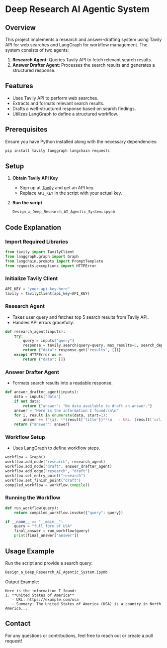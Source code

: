 # Deep Research AI Agentic System

## Overview
This project implements a research and answer-drafting system using Tavily API for web searches and LangGraph for workflow management. The system consists of two agents:
1. **Research Agent**: Queries Tavily API to fetch relevant search results.
2. **Answer Drafter Agent**: Processes the search results and generates a structured response.

## Features
- Uses Tavily API to perform web searches.
- Extracts and formats relevant search results.
- Drafts a well-structured response based on search findings.
- Utilizes LangGraph to define a structured workflow.

## Prerequisites
Ensure you have Python installed along with the necessary dependencies:

```bash
pip install tavily langgraph langchain requests
```

## Setup
1. **Obtain Tavily API Key**
   - Sign up at [Tavily](https://www.tavily.com) and get an API key.
   - Replace `API_KEY` in the script with your actual key.

2. **Run the script**
   ```bash
   Design_a_Deep_Research_AI_Agentic_System.ipynb
   ```

## Code Explanation
### Import Required Libraries
```python
from tavily import TavilyClient
from langgraph.graph import Graph
from langchain.prompts import PromptTemplate
from requests.exceptions import HTTPError
```

### Initialize Tavily Client
```python
API_KEY = "your-api-key-here"
tavily = TavilyClient(api_key=API_KEY)
```

### Research Agent
- Takes user query and fetches top 5 search results from Tavily API.
- Handles API errors gracefully.

```python
def research_agent(inputs):
    try:
        query = inputs["query"]
        response = tavily.search(query=query, max_results=5, search_depth="basic")
        return {"data": response.get('results', [])}
    except HTTPError as e:
        return {"data": []}
```

### Answer Drafter Agent
- Formats search results into a readable response.

```python
def answer_drafter_agent(inputs):
    data = inputs["data"]
    if not data:
        return {"answer": "No data available to draft an answer."}
    answer = "Here is the information I found:\n\n"
    for i, result in enumerate(data, start=1):
        answer += f"{i}. **{result['title']}**\n   - URL: {result['url']}\n   - Summary: {result['content']}\n\n"
    return {"answer": answer}
```

### Workflow Setup
- Uses LangGraph to define workflow steps.
```python
workflow = Graph()
workflow.add_node("research", research_agent)
workflow.add_node("draft", answer_drafter_agent)
workflow.add_edge("research", "draft")
workflow.set_entry_point("research")
workflow.set_finish_point("draft")
compiled_workflow = workflow.compile()
```

### Running the Workflow
```python
def run_workflow(query):
    return compiled_workflow.invoke({"query": query})

if __name__ == "__main__":
    query = "full form of USA"
    final_answer = run_workflow(query)
    print(final_answer["answer"])
```

## Usage Example
Run the script and provide a search query:
```bash
Design_a_Deep_Research_AI_Agentic_System.ipynb
```
Output Example:
```
Here is the information I found:
1. **United States of America**
   - URL: https://example.com/usa
   - Summary: The United States of America (USA) is a country in North America...
```



## Contact
For any questions or contributions, feel free to reach out or create a pull request!